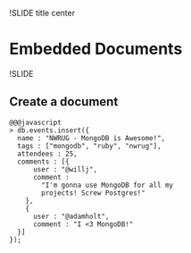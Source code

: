 !SLIDE title center

# Embedded Documents

!SLIDE

## Create a document

    @@@javascript
    > db.events.insert({
      name : "NWRUG - MongoDB is Awesome!",
      tags : ["mongodb", "ruby", "nwrug"],
      attendees : 25,
      comments : [{
          user : "@willj",
          comment : 
            "I'm gonna use MongoDB for all my 
            projects! Screw Postgres!"
        },
        {
          user : "@adamholt",
          comment : "I <3 MongoDB!"
      }]
    });